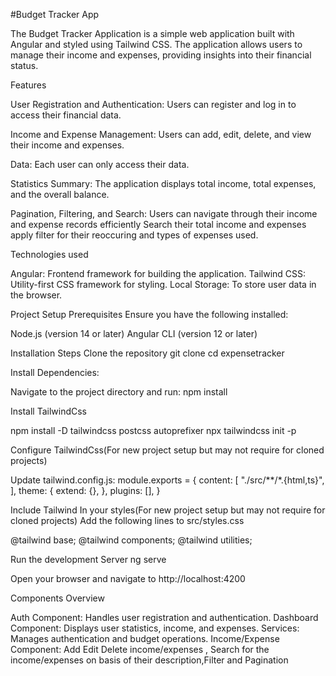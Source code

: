 #Budget Tracker App

The Budget Tracker Application is a simple web application built with Angular and styled using Tailwind CSS. The application allows users to manage their income and expenses, providing insights into their financial status.

Features

User Registration and Authentication: Users can register and log in to access their financial data.

Income and Expense Management: Users can add, edit, delete, and view their income and expenses.

Data: Each user can only access their data.

Statistics Summary: The application displays total income, total expenses, and the overall balance.

Pagination, Filtering, and Search: Users can navigate through their income and expense records efficiently Search their total income and expenses apply filter for their reoccuring and types of expenses used.

Technologies used

Angular: Frontend framework for building the application. Tailwind CSS: Utility-first CSS framework for styling. Local Storage: To store user data in the browser.

Project Setup Prerequisites Ensure you have the following installed:

Node.js (version 14 or later) Angular CLI (version 12 or later)

Installation Steps Clone the repository git clone <repository-url> cd expensetracker

Install Dependencies:

Navigate to the project directory and run: npm install

Install TailwindCss

npm install -D tailwindcss postcss autoprefixer npx tailwindcss init -p

Configure TailwindCss(For new project setup but may not require for cloned projects)

Update tailwind.config.js: module.exports = { content: [ "./src/**/*.{html,ts}", ], theme: { extend: {}, }, plugins: [], }

Include Tailwind In your styles(For new project setup but may not require for cloned projects) Add the following lines to src/styles.css

@tailwind base; @tailwind components; @tailwind utilities;

Run the development Server ng serve

Open your browser and navigate to http://localhost:4200

Components Overview

Auth Component: Handles user registration and authentication. Dashboard Component: Displays user statistics, income, and expenses. Services: Manages authentication and budget operations. Income/Expense Component: Add Edit Delete income/expenses , Search for the income/expenses on basis of their description,Filter and Pagination
